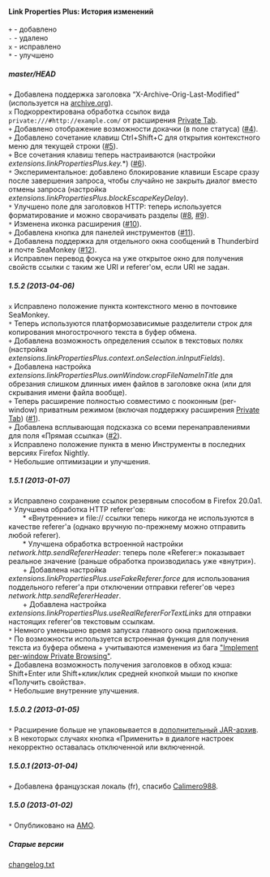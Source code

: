 ﻿#### Link Properties Plus: История изменений

`+` - добавлено<br>
`-` - удалено<br>
`x` - исправлено<br>
`*` - улучшено<br>

##### master/HEAD
`+` Добавлена поддержка заголовка “X-Archive-Orig-Last-Modified” (используется на <a href="http://archive.org/">archive.org</a>).<br>
`x` Подкорректирована обработка ссылок вида `private:///#http://example.com/` от расширения <a href="https://addons.mozilla.org/addon/private-tab/">Private Tab</a>.<br>
`+` Добавлено отображение возможности докачки (в поле статуса) (<a href="https://github.com/Infocatcher/Link_Properties_Plus/issues/4">#4</a>).<br>
`+` Добавлено сочетание клавиш Ctrl+Shift+C для открытия контекстного меню для текущей строки (<a href="https://github.com/Infocatcher/Link_Properties_Plus/issues/5">#5</a>).<br>
`+` Все сочетания клавиш теперь настраиваются (настройки <em>extensions.linkPropertiesPlus.key.</em>*) (<a href="https://github.com/Infocatcher/Link_Properties_Plus/issues/6">#6</a>).<br>
`*` Экспериментальное: добавлено блокирование клавиши Escape сразу после завершения запроса, чтобы случайно не закрыть диалог вместо отмены запроса (настройка <em>extensions.linkPropertiesPlus.blockEscapeKeyDelay</em>).<br>
`*` Улучшено поле для заголовков HTTP: теперь используется форматирование и можно сворачивать разделы (<a href="https://github.com/Infocatcher/Link_Properties_Plus/issues/8">#8</a>, <a href="https://github.com/Infocatcher/Link_Properties_Plus/issues/9">#9</a>).<br>
`*` Изменена иконка расширения (<a href="https://github.com/Infocatcher/Link_Properties_Plus/issues/10">#10</a>).<br>
`+` Добавлена кнопка для панелей инструментов (<a href="https://github.com/Infocatcher/Link_Properties_Plus/issues/11">#11</a>).<br>
`+` Добавлена поддержка для отдельного окна сообщений в Thunderbird и почте SeaMonkey (<a href="https://github.com/Infocatcher/Link_Properties_Plus/issues/12">#12</a>).<br>
`x` Исправлен перевод фокуса на уже открытое окно для получения свойств ссылки с таким же URI и referer'ом, если URI не задан.<br>

##### 1.5.2 (2013-04-06)
`x` Исправлено положение пункта контекстного меню в почтовике SeaMonkey.<br>
`*` Теперь используются платформозависимые разделители строк для копирования многострочного текста в буфер обмена.<br>
`+` Добавлена возможность определения ссылок в текстовых полях (настройка <em>extensions.linkPropertiesPlus.context.onSelection.inInputFields</em>).<br>
`+` Добавлена настройка <em>extensions.linkPropertiesPlus.ownWindow.cropFileNameInTitle</em> для обрезания слишком длинных имен файлов в заголовке окна (или для скрывания имени файла вообще).<br>
`+` Теперь расширение полностью совместимо с пооконным (per-window) приватным режимом (включая поддержку расширения <a href="https://addons.mozilla.org/addon/private-tab/">Private Tab</a>) (<a href="https://github.com/Infocatcher/Link_Properties_Plus/issues/1">#1</a>).<br>
`+` Добавлена всплывающая подсказка со всеми перенаправлениями для поля «Прямая ссылка» (<a href="https://github.com/Infocatcher/Link_Properties_Plus/issues/2">#2</a>).<br>
`x` Исправлено положение пункта в меню Инструменты в последних версиях Firefox Nightly.<br>
`*` Небольшие оптимизации и улучшения.<br>

##### 1.5.1 (2013-01-07)
`x` Исправлено сохранение ссылок резервным способом в Firefox 20.0a1.<br>
`*` Улучшена обработка HTTP referer'ов:<br>
&emsp;&emsp;* «Внутренние» и file:// ссылки теперь никогда не используются в качестве referer'а (однако вручную по-прежнему можно отправить любой referer).<br>
&emsp;&emsp;* Улучшена обработка встроенной настройки <em>network.http.sendRefererHeader</em>: теперь поле «Referer:» показывает реальное значение (раньше обработка производилась уже «внутри»).<br>
&emsp;&emsp;+ Добавлена настройка <em>extensions.linkPropertiesPlus.useFakeReferer.force</em> для использования поддельного referer'а при отключении отправки referer'ов через <em>network.http.sendRefererHeader</em>.<br>
&emsp;&emsp;+ Добавлена настройка <em>extensions.linkPropertiesPlus.useRealRefererForTextLinks</em> для отправки настоящих referer'ов текстовым ссылкам.<br>
`*` Немного уменьшено время запуска главного окна приложения.<br>
`*` По возможности используется встроенная функция для получения текста из буфера обмена + учитываются изменения из бага <a href="https://bugzilla.mozilla.org/show_bug.cgi?id=463027">"Implement per-window Private Browsing"</a>.<br>
`+` Добавлена возможность получения заголовков в обход кэша: Shift+Enter или Shift+клик/клик средней кнопкой мыши по кнопке «Получить свойства».<br>
`*` Небольшие внутренние улучшения.<br>

##### 1.5.0.2 (2013-01-05)
`*` Расширение больше не упаковывается в <a href="https://developer.mozilla.org/en-US/docs/Extensions/Updating_extensions_for_Firefox_4#XPI_unpacking">дополнительный JAR-архив</a>.<br>
`x` В некоторых случаях кнопка «Применить» в диалоге настроек некорректно оставалась отключенной или включенной.<br>

##### 1.5.0.1 (2013-01-04)
`+` Добавлена французская локаль (fr), спасибо <a href="https://addons.mozilla.org/user/1763345/">Calimero988</a>.<br>

##### 1.5.0 (2013-01-02)
`*` Опубликовано на <a href="https://addons.mozilla.org/">AMO</a>.<br>

##### Старые версии
<a href="http://infocatcher.ucoz.net/ext/fx/ext_link_props/changelog.txt">changelog.txt</a>